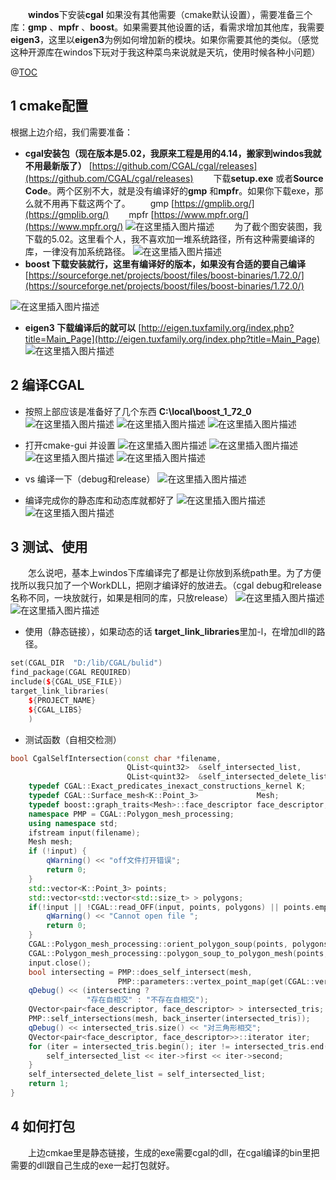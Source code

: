 &emsp;&emsp;**windos**下安装**cgal** 如果没有其他需要（cmake默认设置），需要准备三个库：**gmp**  、**mpfr** 、**boost**。如果需要其他设置的话，看需求增加其他库，我需要**eigen3**，这里以**eigen3**为例如何增加新的模块。如果你需要其他的类似。（感觉这种开源库在windos下玩对于我这种菜鸟来说就是天坑，使用时候各种小问题）

@[TOC]( )


## 1 cmake配置

根据上边介绍，我们需要准备：
- **cgal安装包（现在版本是5.02，我原来工程是用的4.14，搬家到windos我就不用最新版了）**
[https://github.com/CGAL/cgal/releases](https://github.com/CGAL/cgal/releases)
&emsp;&emsp;下载**setup.exe** 或者**Source Code**。两个区别不大，就是没有编译好的**gmp** 和**mpfr**。如果你下载exe，那么就不用再下载这两个了。
&emsp;&emsp;gmp  [https://gmplib.org/](https://gmplib.org/)
&emsp;&emsp;mpfr [https://www.mpfr.org/](https://www.mpfr.org/)
![在这里插入图片描述](https://img-blog.csdnimg.cn/2020050311292880.png)
&emsp;&emsp;为了截个图安装图，我下载的5.02。这里看个人，我不喜欢加一堆系统路径，所有这种需要编译的库，一律没有加系统路径。
![在这里插入图片描述](https://img-blog.csdnimg.cn/20200503113834847.png#pic_center)
- **boost 下载安装就行，这里有编译好的版本，如果没有合适的要自己编译**
[https://sourceforge.net/projects/boost/files/boost-binaries/1.72.0/](https://sourceforge.net/projects/boost/files/boost-binaries/1.72.0/)


![在这里插入图片描述](https://img-blog.csdnimg.cn/20200503114443151.png)

- **eigen3 下载编译后的就可以**
[http://eigen.tuxfamily.org/index.php?title=Main_Page](http://eigen.tuxfamily.org/index.php?title=Main_Page)
![在这里插入图片描述](https://img-blog.csdnimg.cn/20200503114927929.png)


## 2 编译CGAL
- 按照上部应该是准备好了几个东西  **C:\local\boost_1_72_0**
![在这里插入图片描述](https://img-blog.csdnimg.cn/20200503115210231.png)
![在这里插入图片描述](https://img-blog.csdnimg.cn/20200503115248702.png)
![在这里插入图片描述](https://img-blog.csdnimg.cn/20200503115307152.png)

- 打开cmake-gui 并设置
![在这里插入图片描述](https://img-blog.csdnimg.cn/20200503115340724.png)
![在这里插入图片描述](https://img-blog.csdnimg.cn/20200503115351409.png)
![在这里插入图片描述](https://img-blog.csdnimg.cn/20200503115405404.png)
![在这里插入图片描述](https://img-blog.csdnimg.cn/20200503115426191.png)
- vs 编译一下（debug和release）
![在这里插入图片描述](https://img-blog.csdnimg.cn/20200503115502829.png)
- 编译完成你的静态库和动态库就都好了
![在这里插入图片描述](https://img-blog.csdnimg.cn/20200503115602495.png)
![在这里插入图片描述](https://img-blog.csdnimg.cn/20200503115635493.png)


## 3 测试、使用
&emsp;&emsp;怎么说吧，基本上windos下库编译完了都是让你放到系统path里。为了方便找所以我只加了一个WorkDLL，把刚才编译好的放进去。（cgal debug和release 名称不同，一块放就行，如果是相同的库，只放release）
![在这里插入图片描述](https://img-blog.csdnimg.cn/20200503115944352.png)
![在这里插入图片描述](https://img-blog.csdnimg.cn/20200503120021814.png)

- 使用（静态链接），如果动态的话 **target_link_libraries**里加-l，在增加dll的路径。

```cpp
set(CGAL_DIR  "D:/lib/CGAL/bulid")
find_package(CGAL REQUIRED)
include(${CGAL_USE_FILE})
target_link_libraries(
    ${PROJECT_NAME}
    ${CGAL_LIBS}
    )
```
- 测试函数（自相交检测）
```cpp
bool CgalSelfIntersection(const char *filename,
                          QList<quint32>  &self_intersected_list,
                          QList<quint32>  &self_intersected_delete_list) {
    typedef CGAL::Exact_predicates_inexact_constructions_kernel K;
    typedef CGAL::Surface_mesh<K::Point_3>             Mesh;
    typedef boost::graph_traits<Mesh>::face_descriptor face_descriptor;
    namespace PMP = CGAL::Polygon_mesh_processing;
    using namespace std;
    ifstream input(filename);
    Mesh mesh;
    if (!input) {
        qWarning() << "off文件打开错误";
        return 0;
    }
    std::vector<K::Point_3> points;
    std::vector<std::vector<std::size_t> > polygons;
    if(!input || !CGAL::read_OFF(input, points, polygons) || points.empty()) {
        qWarning() << "Cannot open file ";
        return 0;
    }
    CGAL::Polygon_mesh_processing::orient_polygon_soup(points, polygons);
    CGAL::Polygon_mesh_processing::polygon_soup_to_polygon_mesh(points, polygons, mesh);
    input.close();
    bool intersecting = PMP::does_self_intersect(mesh,
                        PMP::parameters::vertex_point_map(get(CGAL::vertex_point, mesh)));
    qDebug() << (intersecting ?
                 "存在自相交" : "不存在自相交");
    QVector<pair<face_descriptor, face_descriptor> > intersected_tris;
    PMP::self_intersections(mesh, back_inserter(intersected_tris));
    qDebug() << intersected_tris.size() << "对三角形相交";
    QVector<pair<face_descriptor, face_descriptor>>::iterator iter;
    for (iter = intersected_tris.begin(); iter != intersected_tris.end(); iter++) {
        self_intersected_list << iter->first << iter->second;
    }
    self_intersected_delete_list = self_intersected_list;
    return 1;
}
```


## 4 如何打包
&emsp;&emsp;上边cmkae里是静态链接，生成的exe需要cgal的dll，在cgal编译的bin里把需要的dll跟自己生成的exe一起打包就好。
